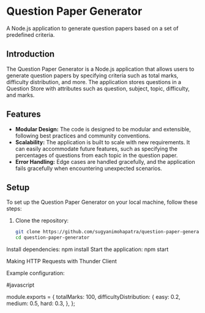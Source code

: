 # Question Paper Generator

A Node.js application to generate question papers based on a set of predefined criteria.

## Introduction

The Question Paper Generator is a Node.js application that allows users to generate question papers by specifying criteria such as total marks, difficulty distribution, and more. The application stores questions in a Question Store with attributes such as question, subject, topic, difficulty, and marks.

## Features

- **Modular Design:** The code is designed to be modular and extensible, following best practices and community conventions.
- **Scalability:** The application is built to scale with new requirements. It can easily accommodate future features, such as specifying the percentages of questions from each topic in the question paper.
- **Error Handling:** Edge cases are handled gracefully, and the application fails gracefully when encountering unexpected scenarios.

## Setup

To set up the Question Paper Generator on your local machine, follow these steps:

1. Clone the repository:
   ```bash
   git clone https://github.com/sugyanimohapatra/question-paper-generator.git
   cd question-paper-generator

Install dependencies:
npm install
Start the application:
npm start

Making HTTP Requests with Thunder Client

Example configuration:

#javascript

module.exports = {
  totalMarks: 100,
  difficultyDistribution: {
    easy: 0.2,
    medium: 0.5,
    hard: 0.3,
  },
};
